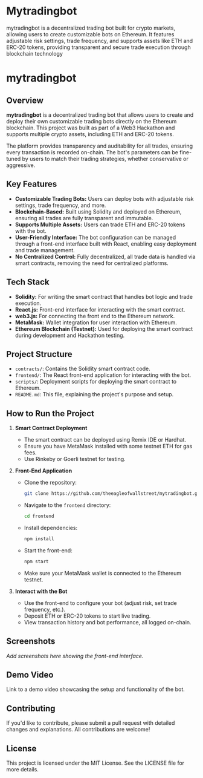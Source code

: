 # Mytradingbot
mytradingbot is a decentralized trading bot built for crypto markets, allowing users to create customizable bots on Ethereum. It features adjustable risk settings, trade frequency, and supports assets like ETH and ERC-20 tokens, providing transparent and secure trade execution through blockchain technology
# mytradingbot

## Overview

**mytradingbot** is a decentralized trading bot that allows users to create and deploy their own customizable trading bots directly on the Ethereum blockchain. This project was built as part of a Web3 Hackathon and supports multiple crypto assets, including ETH and ERC-20 tokens.

The platform provides transparency and auditability for all trades, ensuring every transaction is recorded on-chain. The bot's parameters can be fine-tuned by users to match their trading strategies, whether conservative or aggressive.

## Key Features

- **Customizable Trading Bots:** Users can deploy bots with adjustable risk settings, trade frequency, and more.
- **Blockchain-Based:** Built using Solidity and deployed on Ethereum, ensuring all trades are fully transparent and immutable.
- **Supports Multiple Assets:** Users can trade ETH and ERC-20 tokens with the bot.
- **User-Friendly Interface:** The bot configuration can be managed through a front-end interface built with React, enabling easy deployment and trade management.
- **No Centralized Control:** Fully decentralized, all trade data is handled via smart contracts, removing the need for centralized platforms.

## Tech Stack

- **Solidity:** For writing the smart contract that handles bot logic and trade execution.
- **React.js:** Front-end interface for interacting with the smart contract.
- **web3.js:** For connecting the front end to the Ethereum network.
- **MetaMask:** Wallet integration for user interaction with Ethereum.
- **Ethereum Blockchain (Testnet):** Used for deploying the smart contract during development and Hackathon testing.
  
## Project Structure

- `contracts/`: Contains the Solidity smart contract code.
- `frontend/`: The React front-end application for interacting with the bot.
- `scripts/`: Deployment scripts for deploying the smart contract to Ethereum.
- `README.md`: This file, explaining the project's purpose and setup.

## How to Run the Project

1. **Smart Contract Deployment**
    - The smart contract can be deployed using Remix IDE or Hardhat.
    - Ensure you have MetaMask installed with some testnet ETH for gas fees.
    - Use Rinkeby or Goerli testnet for testing.

2. **Front-End Application**
    - Clone the repository:
      ```bash
      git clone https://github.com/theeagleofwallstreet/mytradingbot.git
      ```
    - Navigate to the `frontend` directory:
      ```bash
      cd frontend
      ```
    - Install dependencies:
      ```bash
      npm install
      ```
    - Start the front-end:
      ```bash
      npm start
      ```
    - Make sure your MetaMask wallet is connected to the Ethereum testnet.

3. **Interact with the Bot**
    - Use the front-end to configure your bot (adjust risk, set trade frequency, etc.).
    - Deposit ETH or ERC-20 tokens to start live trading.
    - View transaction history and bot performance, all logged on-chain.

## Screenshots

_Add screenshots here showing the front-end interface._

## Demo Video

Link to a demo video showcasing the setup and functionality of the bot.

## Contributing

If you'd like to contribute, please submit a pull request with detailed changes and explanations. All contributions are welcome!

## License

This project is licensed under the MIT License. See the LICENSE file for more details.
